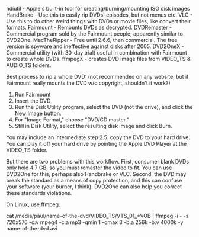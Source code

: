 hdiutil - Apple's built-in tool for creating/burning/mounting ISO disk images
HandBrake - Use this to easily rip DVDs' episodes, but not menus etc.
VLC - Use this to do other weird things with DVDs or movie files, like convert their formats.
Fairmount - Remounts DVDs as decrypted.
DVDRemaster - Commercial program sold by the Fairmount people; apparently similar to DVD2One.
MacTheRipper - Free until 2.6.6, then commercial. The free version is spyware and ineffective against disks after 2005.
DVD2OneX - Commercial utility (with 30-day trial) useful in combination with Fairmount to create whole DVDs.
ffmpegX - creates DVD image files from VIDEO_TS & AUDIO_TS folders.

Best process to rip a whole DVD:
(not recommended on any website, but if Fairmount really mounts the DVD w/o copyright, shouldn't it work?)

1. Run Fairmount
2. Insert the DVD
3. Run the Disk Utility program, select the DVD (not the drive), and click the New Image button.
4. For "Image Format," choose "DVD/CD master."
5. Still in Disk Utility, select the resulting disk image and click Burn.

You may include an intermediate step 2.5: copy the DVD to your hard drive. You can play it off your hard drive by pointing the Apple DVD Player at the VIDEO_TS folder.

But there are two problems with this workflow. First, consumer blank DVDs only hold 4.7 GB, so you must remaster the video to fit. You can use DVD2One for this, perhaps also Handbrake or VLC. Second, the DVD may break the standard as a means of copy protection, and this can confuse your software (your burner, I think). DVD2One can also help you correct these standards violations.

On Linux, use ffmpeg:

cat /media/paul/name-of-the-dvd/VIDEO_TS/VTS_01_*VOB | ffmpeg -i - -s 720x576 -c:v mpeg4 -c:a mp3 -qmin 1 -qmax 3 -b:a 256k -b:v 4000k -y name-of-the-dvd.avi

